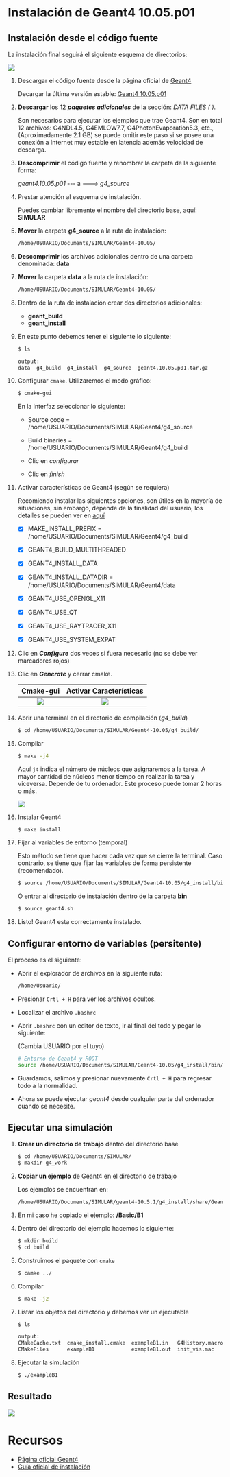 # Instalación de Geant4 10.05.p01

## Instalación desde el código fuente

La instalación final seguirá el siguiente esquema de directorios:

![](./images/dir_geant4.png)



1. Descargar el código fuente desde la página oficial de [Geant4](http://geant4.web.cern.ch/)

   Decargar la última versión estable: [Geant4 10.05.p01](http://geant4.web.cern.ch/support/download)

2. **Descargar** los 12 ***paquetes adicionales*** de la sección: *DATA FILES ( )*.

   Son necesarios para ejecutar los ejemplos que trae Geant4.  Son en total 12 archivos: G4NDL4.5, G4EMLOW7.7, G4PhotonEvaporation5.3, etc., (Aproximadamente 2.1 GB) se puede omitir este paso si se posee una conexión a Internet muy estable en latencia además velocidad de descarga.

3. **Descomprimir** el código fuente y renombrar la carpeta de la siguiente forma:

   *geant4.10.05.p01* --- a ---> *g4_source*

4. Prestar atención al esquema de instalación.

   Puedes cambiar libremente el nombre del directorio base, aquí: **SIMULAR**

5. **Mover** la carpeta **g4_source** a la ruta de instalación: 

   ```bash
   /home/USUARIO/Documents/SIMULAR/Geant4-10.05/
   ```

6. **Descomprimir** los archivos adicionales dentro de una carpeta denominada: **data**

7. **Mover** la carpeta **data** a la ruta de instalación:

   ```bash
   /home/USUARIO/Documents/SIMULAR/Geant4-10.05/
   ```

8. Dentro de la ruta de instalación crear dos directorios adicionales:

   * **geant_build**
   * **geant_install**

9. En este punto debemos tener el siguiente lo siguiente:

   ```bash
   $ ls
   ```

   ```bash
   output:
   data  g4_build  g4_install  g4_source  geant4.10.05.p01.tar.gz
   ```

10. Configurar `cmake`. Utilizaremos el modo gráfico:

    ```bash
    $ cmake-gui
    ```

    En la interfaz seleccionar lo siguiente:

    * Source code  = /home/USUARIO/Documents/SIMULAR/Geant4/g4_source

    * Build binaries  = /home/USUARIO/Documents/SIMULAR/Geant4/g4_build

    * Clic en *configurar*

    * Clic en *finish*

      

11. Activar características de Geant4 (según se requiera)

    Recomiendo instalar las siguientes opciones, son útiles en la mayoría de situaciones, sin embargo, depende de la finalidad del usuario, los detalles se pueden ver en [aquí](http://geant4-userdoc.web.cern.ch/geant4-userdoc/UsersGuides/InstallationGuide/html/installguide.html)

    - [x] MAKE_INSTALL_PREFIX =  /home/USUARIO/Documents/SIMULAR/Geant4/g4_build
    - [x] GEANT4_BUILD_MULTITHREADED
    - [x] GEANT4_INSTALL_DATA
    - [x] GEANT4_INSTALL_DATADIR = /home/USUARIO/Documents/SIMULAR/Geant4/data
    - [x] GEANT4_USE_OPENGL_X11
    - [x] GEANT4_USE_QT
    - [x] GEANT4_USE_RAYTRACER_X11
    - [x] GEANT4_USE_SYSTEM_EXPAT

    

12. Clic en ***Configure*** dos veces si fuera necesario (no se debe ver marcadores rojos)

13. Clic en ***Generate*** y cerrar cmake.

    |         Cmake-gui         |  Activar Características  |
    | :-----------------------: | :-----------------------: |
    | ![](./images/cmake01.png) | ![](./images/cmake02.png) |

14. Abrir una terminal en el directorio de compilación (*g4_build*)

    ```bash
    $ cd /home/USUARIO/Documents/SIMULAR/Geant4-10.05/g4_build/
    ```

15. Compilar

    ```bash
    $ make -j4
    ```

    Aquí `j4` indica el número de núcleos que asignaremos a la tarea. A mayor cantidad de núcleos menor tiempo en realizar la tarea y viceversa. Depende de tu ordenador. Este proceso puede tomar 2 horas o más.

    ![](./images/compile_g4.png)

    

16. Instalar Geant4

    ```bash
    $ make install
    ```

17. Fijar al variables de entorno (temporal)

    Esto método se tiene que hacer cada vez que se cierre la terminal. Caso contrario, se tiene que fijar las variables de forma persistente (recomendado).

    ```bash
    $ source /home/USUARIO/Documents/SIMULAR/Geant4-10.05/g4_install/bin/geant4.sh
    ```

    O entrar al directorio de instalación dentro de la carpeta **bin**

    ```bash
    $ source geant4.sh
    ```

18. Listo! Geant4 esta correctamente instalado.



## Configurar entorno de variables (persitente)

El proceso es el siguiente:

- Abrir el explorador de archivos en la siguiente ruta:

  ```bash
  /home/Usuario/
  ```

- Presionar `Crtl + H` para ver los archivos ocultos.

- Localizar el archivo `.bashrc`

- Abrir `.bashrc` con un editor de texto, ir al final del todo y pegar lo siguiente:

  (Cambia USUARIO por el tuyo)

  ```bash
  # Entorno de Geant4 y ROOT
  source /home/USUARIO/Documents/SIMULAR/Geant4-10.05/g4_install/bin/geant4.sh
  ```

- Guardamos, salimos y presionar nuevamente `Crtl + H` para regresar todo a la normalidad.

- Ahora se puede ejecutar *geant4* desde cualquier parte del ordenador cuando se necesite.



## Ejecutar una simulación

1. **Crear un directorio de trabajo** dentro del directorio base

   ```bash
   $ cd /home/USUARIO/Documents/SIMULAR/
   $ makdir g4_work
   ```

2. **Copiar un ejemplo** de Geant4 en el directorio de trabajo

   Los ejemplos se encuentran en: 

   ```bash
   /home/USUARIO/Documents/SIMULAR/geant4-10.5.1/g4_install/share/Geant4-10.5.1/examples/
   ```

3. En mi caso he copiado el ejemplo: **/Basic/B1**

4. Dentro del directorio del ejemplo hacemos lo siguiente:

   ```bash
   $ mkdir build
   $ cd build
   ```

5. Construimos el paquete con `cmake`

   ```bash
   $ camke ../
   ```

6. Compilar

   ```bash
   $ make -j2
   ```

7. Listar los objetos del directorio y debemos ver un ejecutable

   ```bash
   $ ls
   ```

   ```bash
   output:
   CMakeCache.txt  cmake_install.cmake  exampleB1.in   G4History.macro  Makefile run2.mac
   CMakeFiles      exampleB1            exampleB1.out  init_vis.mac     run1.mac  vis.mac
   ```

8. Ejecutar la simulación

   ```bash
   $ ./exampleB1
   ```

   

## Resultado

![](../src/simular_b1.png)



# Recursos

* [Página oficial Geant4](http://geant4.web.cern.ch/)
* [Guía oficial de instalación](https://indico.cern.ch/event/679723/contributions/2792554/attachments/1559217/2453759/Geant4InstallationGuide.pdf)
